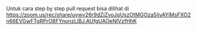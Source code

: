 Untuk cara step by step pull request bisa dilihat di https://zoom.us/rec/share/uywv26r9dZiZvoJqUszOtMGOza5IivAYiMsFXO2n66EVGwFTgRPrO8FYnonzLlBJ.AUfgUAOeNIVzfHhK
